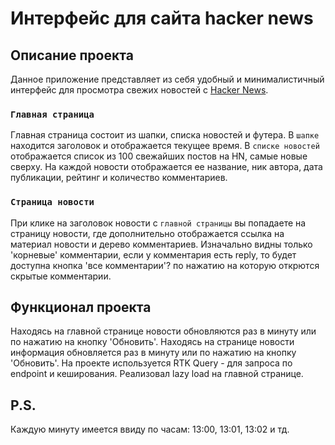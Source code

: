 # Интерфейс для сайта hacker news

## Описание проекта



  Данное приложение представляет из себя удобный и минималистичный интерфейс для просмотра свежих новостей с [Hacker News](https://news.ycombinator.com/).
### `Главная страница`

  Главная страница состоит из шапки, списка новостей и футера. В `шапке` находится заголовок и отображается текущее время. В `списке новостей` отображается список из 100 свежайших постов на HN, самые новые сверху. На каждой новости отображается ее название, ник автора, дата публикации, рейтинг и количество комментариев. 

### `Страница новости`

  При клике на заголовок новости с `главной страницы` вы попадаете на страницу новости, где дополнительно отображается ссылка на материал новости и дерево комментариев. Изначально видны только 'корневые' комментарии, если у комментария есть reply, то будет доступна кнопка 'все комментарии'? по нажатию на которую открются скрытые комментарии.

## Функционал проекта

  Находясь на главной странице новости обновляются раз в минуту или по нажатию на кнопку 'Обновить'. Находясь на странице новости информация обновляется раз в минуту или по нажатию на кнопку 'Обновить'.
  На проекте используется RTK Query - для запроса по endpoint и кеширования. Реализовал lazy load на главной странице.
## P.S.

  Каждую минуту имеется ввиду по часам: 13:00, 13:01, 13:02 и тд.


